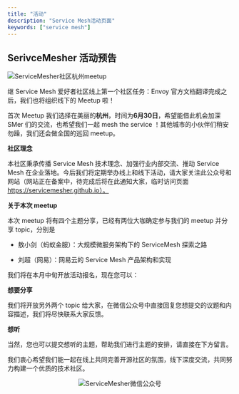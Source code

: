 ```yaml
---
title: "活动"
description: "Service Mesh活动页面"
keywords: ["service mesh"]
---
```


## SerivceMesher 活动预告

![ServiceMesher社区杭州meetup](https://ws1.sinaimg.cn/large/00704eQkgy1frz3k6tvfej30xc0irngs.jpg)

继 Service Mesh 爱好者社区线上第一个社区任务：Envoy 官方文档翻译完成之后，我们也将组织线下的 Meetup 啦！

首次 Meetup 我们选择在美丽的**杭州**，时间为**6月30日**，希望能借此机会加深 SMer 们的交流，也希望我们一起 mesh the service ！其他城市的小伙伴们稍安勿躁，我们还会做全国的巡回 meetup。

**社区理念**

本社区秉承传播 Service Mesh 技术理念、加强行业内部交流、推动 Service Mesh 在企业落地。今后我们将定期举办线上和线下活动，请大家关注此公众号和网站（网站正在备案中，待完成后将在此通知大家，临时访问页面 https://servicemesher.github.io）。

**关于本次 meetup**

本次 meetup 将有四个主题分享，已经有两位大咖确定参与我们的 meetup 并分享 topic，分别是

- 敖小剑（蚂蚁金服）：大规模微服务架构下的 ServiceMesh 探索之路

- 刘超（网易）：网易云的 Service Mesh 产品架构和实现

我们将在本月中旬开放活动报名，现在您可以：

**想要分享**

我们将开放另外两个 topic 给大家，在微信公众号中直接回复您想提交的议题和内容描述，我们将尽快联系大家反馈。

**想听**

当然，您也可以提交想听的主题，帮助我们进行主题的安排，请直接在下方留言。

我们衷心希望我们能一起在线上共同完善开源社区的氛围，线下深度交流，共同努力构建一个优质的技术社区。

<center>

![ServiceMesher微信公众号](https://ws1.sinaimg.cn/large/00704eQkgy1frz3lq20plj3076076mxu.jpg)

</center>